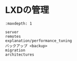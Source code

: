 # LXDの管理

```{toctree}
:maxdepth: 1

server
remotes
explanation/performance_tuning
バックアップ <backup>
migration
architectures
```
